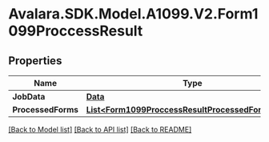 # Avalara.SDK.Model.A1099.V2.Form1099ProccessResult

## Properties

Name | Type | Description | Notes
------------ | ------------- | ------------- | -------------
**JobData** | [**Data**](Data.md) |  | [optional] 
**ProcessedForms** | [**List&lt;Form1099ProccessResultProcessedFormsInner&gt;**](Form1099ProccessResultProcessedFormsInner.md) |  | [optional] 

[[Back to Model list]](../../../README.md#documentation-for-models) [[Back to API list]](../../../README.md#documentation-for-api-endpoints) [[Back to README]](../../../README.md)

